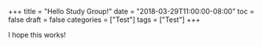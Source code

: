 +++
title = "Hello Study Group!"
date = "2018-03-29T11:00:00-08:00"
toc = false
draft = false
categories = ["Test"]
tags = ["Test"]
+++

I hope this works!
